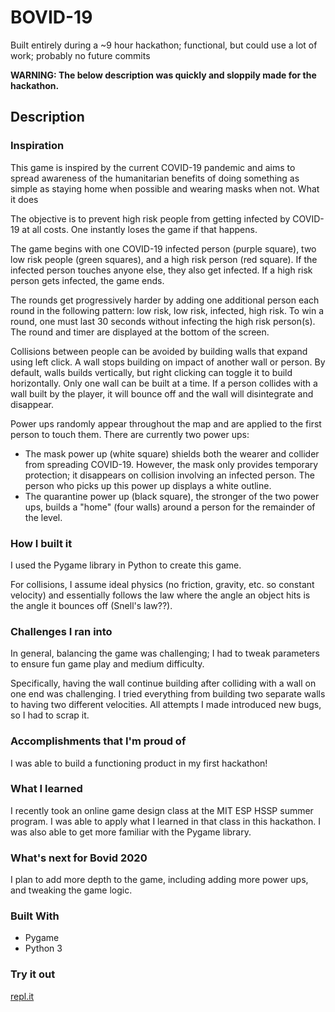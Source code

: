 # BOVID-19
Built entirely during a ~9 hour hackathon; functional, but could use a lot of work; probably no future commits

**WARNING: The below description was quickly and sloppily made for the hackathon.**

## Description
### Inspiration
This game is inspired by the current COVID-19 pandemic and aims to spread awareness of the humanitarian benefits of doing something as simple as staying home when possible and wearing masks when not.
What it does

The objective is to prevent high risk people from getting infected by COVID-19 at all costs. One instantly loses the game if that happens.

The game begins with one COVID-19 infected person (purple square), two low risk people (green squares), and a high risk person (red square). If the infected person touches anyone else, they also get infected. If a high risk person gets infected, the game ends.

The rounds get progressively harder by adding one additional person each round in the following pattern: low risk, low risk, infected, high risk. To win a round, one must last 30 seconds without infecting the high risk person(s). The round and timer are displayed at the bottom of the screen.

Collisions between people can be avoided by building walls that expand using left click. A wall stops building on impact of another wall or person. By default, walls builds vertically, but right clicking can toggle it to build horizontally. Only one wall can be built at a time. If a person collides with a wall built by the player, it will bounce off and the wall will disintegrate and disappear.

Power ups randomly appear throughout the map and are applied to the first person to touch them. There are currently two power ups:

- The mask power up (white square) shields both the wearer and collider from spreading COVID-19. However, the mask only provides temporary protection; it disappears on collision involving an infected person. The person who picks up this power up displays a white outline.
- The quarantine power up (black square), the stronger of the two power ups, builds a "home" (four walls) around a person for the remainder of the level.

### How I built it
I used the Pygame library in Python to create this game.

For collisions, I assume ideal physics (no friction, gravity, etc. so constant velocity) and essentially follows the law where the angle an object hits is the angle it bounces off (Snell's law??).

### Challenges I ran into
In general, balancing the game was challenging; I had to tweak parameters to ensure fun game play and medium difficulty.

Specifically, having the wall continue building after colliding with a wall on one end was challenging. I tried everything from building two separate walls to having two different velocities. All attempts I made introduced new bugs, so I had to scrap it.

### Accomplishments that I'm proud of
I was able to build a functioning product in my first hackathon!

### What I learned
I recently took an online game design class at the MIT ESP HSSP summer program. I was able to apply what I learned in that class in this hackathon. I was also able to get more familiar with the Pygame library.

### What's next for Bovid 2020
I plan to add more depth to the game, including adding more power ups, and tweaking the game logic.

### Built With
- Pygame
- Python 3

### Try it out
[repl.it](https://repl.it/@abdnegm/BOVID-19)
